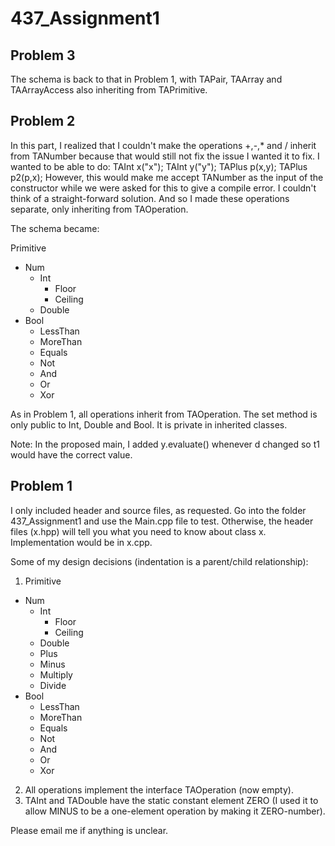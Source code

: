 # 437_Assignment1

## Problem 3
The schema is back to that in Problem 1, with TAPair, TAArray and TAArrayAccess also inheriting from TAPrimitive.

## Problem 2
In this part, I realized that I couldn't make the operations +,-,* and / inherit from TANumber because that would still not fix the issue I wanted it to fix. I wanted to be able to do:
    TAInt x("x");
    TAInt y("y");
    TAPlus p(x,y);
    TAPlus p2(p,x);
However, this would make me accept TANumber as the input of the constructor while we were asked for this to give a compile error. I couldn't think of a straight-forward solution. And so I made these operations separate, only inheriting from TAOperation.

The schema became:

Primitive
  * Num
    * Int
	  * Floor
	  * Ceiling
    * Double
  * Bool
    * LessThan
    * MoreThan
    * Equals
    * Not
    * And
    * Or
    * Xor

As in Problem 1, all operations inherit from TAOperation.
The set method is only public to Int, Double and Bool. It is private in inherited classes.

Note: In the proposed main, I added y.evaluate() whenever d changed so t1 would have the correct value.
	
## Problem 1
I only included header and source files, as requested. Go into the folder 437_Assignment1 and use the Main.cpp file to test.
Otherwise, the header files (x.hpp) will tell you what you need to know about class x. Implementation would be in x.cpp.

Some of my design decisions (indentation is a parent/child relationship):

1. Primitive
  * Num
    * Int
	  * Floor
	  * Ceiling
    * Double
    * Plus
    * Minus
    * Multiply
    * Divide
  * Bool
    * LessThan
    * MoreThan
    * Equals
    * Not
    * And
    * Or
    * Xor

2. All operations implement the interface TAOperation (now empty).
3. TAInt and TADouble have the static constant element ZERO (I used it to allow MINUS to be a one-element operation by making it ZERO-number).

Please email me if anything is unclear.
